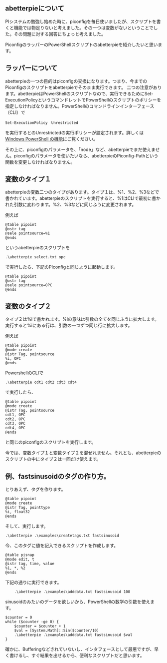 ## abetterpieについて

PIシステムの勉強し始めた時に、piconfigを毎日使いましたが、スクリプトを書くと機能では物足りないと考えました。その一つは変数がないということでした。その問題に対する回答にちょっと考えました。

PiconfigのラッパーのPowerShellスクリプトのabetterpieを紹介したいと思います。

## ラッパーについて

abetterpieの一つの目的はpiconfigの交換になります。つまり、今までのPiconfigのスクリプトをabetterpieでそのまま実行できます。
	二つの注意があります。abetterpieはPowerShellのスクリプトなので、実行できるためにSet-ExecutionPolicyというコマンドレットでPowerShellのスクリプトのポリシーを指定しなければなりません。PowerShellのコマンドラインインターフェース（CLI）で

	Set-ExecutionPolicy　Unrestricted
	
を実行するとのUnrestrictedの実行ポリシーが設定されます。詳しくは[Windows PowerShell の機能](http://technet.microsoft.com/ja-jp/library/ee176961.aspx)にご覧ください。

その上に、piconfigのパラメータを、「node」など、abetterpieでまだ使えません。piconfigのパラメータを使いたいなら、abetterpieのPiconfig-Pathという関数を変更しなければなりません。

## 変数のタイプ１
abetterpieの変数二つのタイプがあります。タイプ１は、%1、%2、%3などで書かれています。abetterpieのスクリプトを実行すると、%1はCLIで最初に書かれた引数に変わります。%2、%3などに同じふうに変更されます。

例えば

	@table pipoint
	@ostr tag
	@sele pointsource=%1
	@ends
というabetterpieのスクリプトを

	.\abetterpie select.txt opc

で実行したら、下記のPIconfigと同じように起動します。

	@table pipoint
	@ostr tag
	@sele pointsource=OPC
	@ends

## 変数のタイプ２
タイプ２は%iで書かれます。%iの意味は引数の全てを同じふうに拡大します。実行すると%iにある行は、引数の一つずつ同じ行に拡大します。

例えば

	@table pipoint
	@mode create
	@istr Tag, pointsource
	%i, OPC
	@ends

PowershellのCLIで

	.\abetterpie cdt1 cdt2 cdt3 cdt4

で実行したら、

	@table pipoint
	@mode create
	@istr Tag, pointsource
	cdt1, OPC
	cdt2, OPC
	cdt3, OPC
	cdt4, OPC
	@ends

と同じのpiconfigのスクリプトを実行します。

今では、変数タイプ１と変数タイプ２を混ぜれません。それとも、abetterpieのスクリプトの中にタイプ２は一回だけ使えます。

## 例、fastsinusoidのタグの作り方。

とりあえず、タグを作ります。

	@table pipoint
	@mode create
	@istr Tag, pointtype
	%i, float32
	@ends

そして、実行します。

	.\abetterpie .\examples\createtags.txt fastsinusoid

今、このタグに値を記入できるスクリプトを作成します。

	@table pisnap
	@mode edit, t
	@istr tag, time, value
	%1, *, %2
	@ends

下記の通りに実行できます。

		.\abetterpie .\examples\adddata.txt fastsinusoid 100

sinusoidのみたいのデータを欲しいから、PowerShellの数学の引数を使えます。

	$counter = 0
	while ($counter -ge 0) {
		$counter = $counter + 1
		$val = [System.Math]::Sin($counter/10)
		.\abetterpie .\examples\adddata.txt fastsinusoid $val
	}

確かに、Bufferingなどされていないし、インタフェースとして最悪ですが、早く書けるし、すぐ結果を出せるから、便利なスクリプトだと思います。